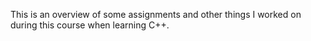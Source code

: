This is an overview of some assignments and other things I worked on during this course when learning C++.
